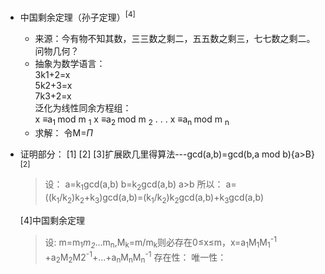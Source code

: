 * 中国剩余定理（孙子定理）<sup>[4]</sup>
	* 来源：今有物不知其数，三三数之剩二，五五数之剩三，七七数之剩二。问物几何？
	* 抽象为数学语言：  
	3k1+2=x  
	5k2+3=x  
	7k3+2=x  
	泛化为线性同余方程组：  
x $\equiv$a<sub>1 </sub> mod m <sub>1</sub>
x $\equiv$a<sub>2 </sub> mod m <sub>2</sub>
.
.
.
x $\equiv$a<sub>n </sub> mod m <sub>n</sub>
  * 求解：
  令M=$\Pi$

* 证明部分：
[1]
[2]
[3]扩展欧几里得算法---gcd(a,b)=gcd(b,a mod b){a>B}<sup>[2]</sup>
  >设：
  >a=k<sub>1</sub>gcd(a,b)
  >b=k<sub>2</sub>gcd(a,b)
  >a>b
  >所以：
  >a=((k<sub>1</sub>/k<sub>2</sub>)k<sub>2</sub>+k<sub>3</sub>)gcd(a,b)=(k<sub>1</sub>/k<sub>2</sub>)k<sub>2</sub>gcd(a,b)+k<sub>3</sub>gcd(a,b)
   
 
   [4]中国剩余定理
   
   > 设:
   >    m=m<sub>1</sub>*m<sub>2</sub>*...m<sub>n</sub>,M<sub>k</sub>=m/m<sub>k</sub>则必存在0$\leq$x$\leq$m，x=a<sub>1</sub>M<sub>1</sub>M<sub>1</sub><sup>-1</sup> +a<sub>2</sub>M<sub>2</sub>M2<sup>-1</sup>+...+a<sub>n</sub>M<sub>n</sub>M<sub>n</sub><sup>-1</sup>
   >   存在性：
   >   唯一性：
		